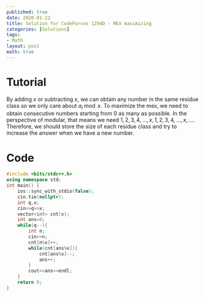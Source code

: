 ```yaml
---
published: true
date: 2020-01-22
title: Solution for CodeForces 1294D - MEX maximizing
categories: [Solutions]
tags: 
- Math
layout: post
math: true
---
```

<!--more-->

# Tutorial

By adding $x$ or subtracting $x$, we can obtain any number in the same residue class so we only care about $a_i\bmod x$. To maximize the mex, we need to obtain consecutive numbers starting from 0 as many as possible. In the perspective of modular, that means we need $1,2,3,4,\dots,x,1,2,3,4,\dots,x,\dots$. Therefore, we should store the size of each residue class and try to increase the answer when we have a new number.

# Code
```cpp
#include <bits/stdc++.h>
using namespace std;
int main() {
    ios::sync_with_stdio(false);
    cin.tie(nullptr);
	int q,x;
	cin>>q>>x;
	vector<int> cnt(x);
	int ans=0;
	while(q--){
		int n;
		cin>>n;
		cnt[n%x]++;
		while(cnt[ans%x]){
			cnt[ans%x]--;
			ans++;
		}
		cout<<ans<<endl;
	}
    return 0;
}
```
